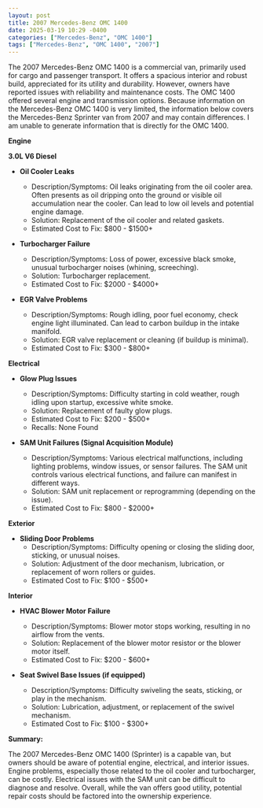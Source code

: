 ```yaml
---
layout: post
title: 2007 Mercedes-Benz OMC 1400
date: 2025-03-19 10:29 -0400
categories: ["Mercedes-Benz", "OMC 1400"]
tags: ["Mercedes-Benz", "OMC 1400", "2007"]
---
```

The 2007 Mercedes-Benz OMC 1400 is a commercial van, primarily used for cargo and passenger transport. It offers a spacious interior and robust build, appreciated for its utility and durability. However, owners have reported issues with reliability and maintenance costs. The OMC 1400 offered several engine and transmission options. Because information on the Mercedes-Benz OMC 1400 is very limited, the information below covers the Mercedes-Benz Sprinter van from 2007 and may contain differences. I am unable to generate information that is directly for the OMC 1400.

**Engine**

**3.0L V6 Diesel**

* **Oil Cooler Leaks**
    * Description/Symptoms: Oil leaks originating from the oil cooler area. Often presents as oil dripping onto the ground or visible oil accumulation near the cooler. Can lead to low oil levels and potential engine damage.
    * Solution: Replacement of the oil cooler and related gaskets.
    * Estimated Cost to Fix: $800 - $1500+

* **Turbocharger Failure**
    * Description/Symptoms: Loss of power, excessive black smoke, unusual turbocharger noises (whining, screeching).
    * Solution: Turbocharger replacement.
    * Estimated Cost to Fix: $2000 - $4000+

* **EGR Valve Problems**
    * Description/Symptoms: Rough idling, poor fuel economy, check engine light illuminated. Can lead to carbon buildup in the intake manifold.
    * Solution: EGR valve replacement or cleaning (if buildup is minimal).
    * Estimated Cost to Fix: $300 - $800+

**Electrical**

* **Glow Plug Issues**
    * Description/Symptoms: Difficulty starting in cold weather, rough idling upon startup, excessive white smoke.
    * Solution: Replacement of faulty glow plugs.
    * Estimated Cost to Fix: $200 - $500+
    * Recalls: None Found

* **SAM Unit Failures (Signal Acquisition Module)**
    * Description/Symptoms: Various electrical malfunctions, including lighting problems, window issues, or sensor failures. The SAM unit controls various electrical functions, and failure can manifest in different ways.
    * Solution: SAM unit replacement or reprogramming (depending on the issue).
    * Estimated Cost to Fix: $800 - $2000+

**Exterior**

* **Sliding Door Problems**
    * Description/Symptoms: Difficulty opening or closing the sliding door, sticking, or unusual noises.
    * Solution: Adjustment of the door mechanism, lubrication, or replacement of worn rollers or guides.
    * Estimated Cost to Fix: $100 - $500+

**Interior**

* **HVAC Blower Motor Failure**
    * Description/Symptoms: Blower motor stops working, resulting in no airflow from the vents.
    * Solution: Replacement of the blower motor resistor or the blower motor itself.
    * Estimated Cost to Fix: $200 - $600+

* **Seat Swivel Base Issues (if equipped)**
    * Description/Symptoms: Difficulty swiveling the seats, sticking, or play in the mechanism.
    * Solution: Lubrication, adjustment, or replacement of the swivel mechanism.
    * Estimated Cost to Fix: $100 - $300+

**Summary:**

The 2007 Mercedes-Benz OMC 1400 (Sprinter) is a capable van, but owners should be aware of potential engine, electrical, and interior issues. Engine problems, especially those related to the oil cooler and turbocharger, can be costly. Electrical issues with the SAM unit can be difficult to diagnose and resolve. Overall, while the van offers good utility, potential repair costs should be factored into the ownership experience.


